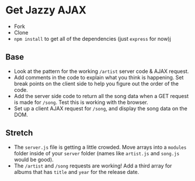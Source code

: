 # Get Jazzy AJAX

- Fork
- Clone
- `npm install` to get all of the dependencies (just `express` for now)j<X>

## Base

- Look at the pattern for the working `/artist` server code & AJAX request.<X>
- Add comments in the code to explain what you think is happening. Set break points on the client side to help you figure out the order of the code.<X>
- Add the server side code to return all the song data when a GET request is made for `/song`. Test this is working with the browser.
- Set up a client AJAX request for `/song`, and display the song data on the DOM.

## Stretch

- The `server.js` file is getting a little crowded. Move arrays into a `modules` folder inside of your `server` folder (names like `artist.js` and `song.js` would be good).
- The `/artist` and `/song` requests are working! Add a third array for albums that has `title` and `year` for the release date.
